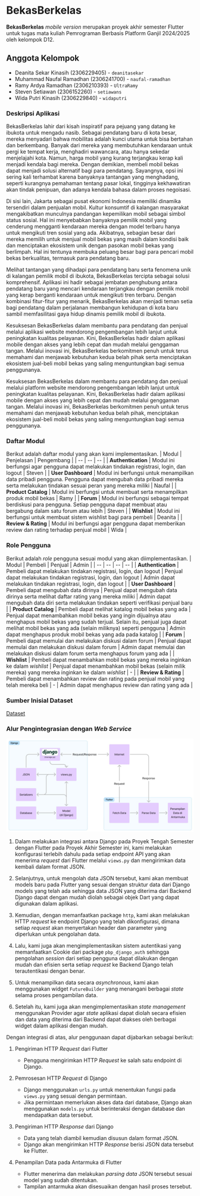 # BekasBerkelas

**BekasBerkelas** _mobile version_ merupakan proyek akhir semester Flutter untuk tugas mata kuliah Pemrograman Berbasis Platform Ganjil 2024/2025 oleh kelompok D12.

## Anggota Kelompok
- Deanita Sekar Kinasih (2306229405) - `deanitasekar`
- Muhammad Naufal Ramadhan (2306241700) - `naufal-ramadhan`
- Ramy Ardya Ramadhan (2306210393) - `UltraRamy`
- Steven Setiawan (2306152260) - `setiawans`
- Wida Putri Kinasih (2306229840) - `widaputri`

### Deskripsi Aplikasi
BekasBerkelas lahir dari kisah inspiratif para pejuang yang datang ke ibukota untuk mengadu nasib. Sebagai pendatang baru di kota besar, mereka menyadari bahwa mobilitas adalah kunci utama untuk bisa bertahan dan berkembang. Banyak dari mereka yang membutuhkan kendaraan untuk pergi ke tempat kerja, menghadiri wawancara, atau hanya sekedar menjelajahi kota. Namun, harga mobil yang kurang terjangkau kerap kali menjadi kendala bagi mereka. Dengan demikian, membeli mobil bekas dapat menjadi solusi alternatif bagi para pendatang. Sayangnya, opsi ini sering kali terhambat karena banyaknya tantangan yang menghadang, seperti kurangnya pemahaman tentang pasar lokal, tingginya kekhawatiran akan tindak penipuan, dan adanya kendala bahasa dalam proses negoisasi.

Di sisi lain, Jakarta sebagai pusat ekonomi Indonesia memiliki dinamika tersendiri dalam penjualan mobil. Kultur konsumtif di kalangan masyarakat mengakibatkan munculnya pandangan kepemilikan mobil sebagai simbol status sosial. Hal ini menyebabkan banyaknya pemilik mobil yang cenderung mengganti kendaraan mereka dengan model terbaru hanya untuk mengikuti tren sosial yang ada. Akibatnya, sebagian besar dari mereka memilih untuk menjual mobil bekas yang masih dalam kondisi baik dan menciptakan ekosistem unik dengan pasokan mobil bekas yang berlimpah. Hal ini tentunya membuka peluang besar bagi para pencari mobil bekas berkualitas, termasuk para pendatang baru.

Melihat tantangan yang dihadapi para pendatang baru serta fenomena unik di kalangan pemilik mobil di ibukota, BekasBerkelas tercipta sebagai solusi komprehensif. Aplikasi ini hadir sebagai jembatan penghubung antara pendatang baru yang mencari kendaraan terjangkau dengan pemilik mobil yang kerap berganti kendaraan untuk mengikuti tren terbaru. Dengan kombinasi fitur-fitur yang menarik, BekasBerkelas akan menjadi teman setia bagi pendatang dalam perjalanan membangun kehidupan di kota baru sambil memfasilitasi gaya hidup dinamis pemilik mobil di ibukota. 

Kesuksesan BekasBerkelas dalam membantu para pendatang dan penjual melalui aplikasi website mendorong pengembangan lebih lanjut untuk peningkatan kualitas pelayanan. Kini, BekasBerkelas hadir dalam aplikasi mobile dengan akses yang lebih cepat dan mudah melalui genggaman tangan. Melalui inovasi ini, BekasBerkelas berkomitmen penuh untuk terus memahami dan menjawab kebutuhan kedua belah pihak serta menciptakan ekosistem jual-beli mobil bekas yang saling menguntungkan bagi semua penggunanya.

Kesuksesan BekasBerkelas dalam membantu para pendatang dan penjual melalui platform website mendorong pengembangan lebih lanjut untuk peningkatan kualitas pelayanan. Kini, BekasBerkelas hadir dalam aplikasi mobile dengan akses yang lebih cepat dan mudah melalui genggaman tangan. Melalui inovasi ini, BekasBerkelas berkomitmen penuh untuk terus memahami dan menjawab kebutuhan kedua belah pihak, menciptakan ekosistem jual-beli mobil bekas yang saling menguntungkan bagi semua penggunanya.

### Daftar Modul
Berikut adalah daftar modul yang akan kami implementasikan.
| Modul | Penjelasan | Pengembang |
| -- | -- | -- |
| **Authentication** | Modul ini berfungsi agar pengguna dapat melakukan tindakan registrasi, login, dan logout | Steven |
| **User Dashboard** | Modul ini berfungsi untuk menampilkan data pribadi pengguna. Pengguna dapat mengubah data pribadi mereka serta melakukan tindakan sesuai peran yang mereka miliki | Naufal | 
| **Product Catalog**  | Modul ini berfungsi untuk membuat serta menampilkan produk mobil bekas | Ramy |
| **Forum** | Modul ini berfungsi sebagai tempat berdiskusi para pengguna. Setiap pengguna dapat membuat atau bergabung dalam satu forum atau lebih | Steven |
| **Wishlist** | Modul ini berfungsi untuk membuat sistem wishlist bagi para pembeli | Deanita |
| **Review & Rating** | Modul ini berfungsi agar pengguna dapat memberikan review dan rating terhadap penjual mobil | Wida |

### Role Pengguna
Berikut adalah _role_ pengguna sesuai modul yang akan diimplementasikan.
| Modul | Pembeli | Penjual | Admin |
| -- | -- | -- | -- |
| **Authentication** | Pembeli dapat melakukan tindakan registrasi, login, dan logout | Penjual dapat melakukan tindakan registrasi, login, dan logout | Admin dapat melakukan tindakan registrasi, login, dan logout |
| **User Dashboard** | Pembeli dapat mengubah data dirinya | Penjual dapat mengubah data dirinya serta melihat daftar rating yang mereka miliki | Admin dapat mengubah data diri serta melakukan tindakan seperti verifikasi penjual baru |
| **Product Catalog** | Pembeli dapat melihat katalog mobil bekas yang ada | Penjual dapat menambahkan mobil bekas yang ingin dijualnya atau menghapus mobil bekas yang sudah terjual. Selain itu, penjual juga dapat melihat mobil bekas yang ada (selain miliknya) seperti pengguna | Admin dapat menghapus produk mobil bekas yang ada pada katalog |
| **Forum** | Pembeli dapat memulai dan melakukan diskusi dalam forum | Penjual dapat memulai dan melakukan diskusi dalam forum | Admin dapat memulai dan melakukan diskusi dalam forum serta menghapus forum yang ada | 
| **Wishlist** | Pembeli dapat menambahkan mobil bekas yang mereka inginkan ke dalam _wishlist_ | Penjual dapat menambahkan mobil bekas (selain milik mereka) yang mereka inginkan ke dalam _wishlist_ | - |
| **Review & Rating** | Pembeli dapat menambahkan review dan rating pada penjual mobil yang telah mereka beli | - | Admin dapat menghapus review dan rating yang ada |

### Sumber Inisial Dataset
[Dataset](https://www.kaggle.com/datasets/indraputra21/used-car-listings-in-indonesia?select=used_car.csv)

### Alur Pengintegrasian dengan _Web Service_
![](answer/AlurIntegrasi.jpg)
1. Dalam melakukan integrasi antara Django pada Proyek Tengah Semester dengan Flutter pada Proyek Akhir Semester ini, kami melakukan konfigurasi terlebih dahulu pada setiap endpoint API yang akan menerima _request_ dari Flutter melalui `views.py` dan mengirimkan data kembali dalam format JSON.

2. Selanjutnya, untuk mengolah data JSON tersebut, kami akan membuat models baru pada Flutter yang sesuai dengan struktur data dari Django models yang telah ada sehingga data JSON yang diterima dari Backend Django dapat dengan mudah diolah sebagai objek Dart yang dapat digunakan dalam aplikasi.

3. Kemudian, dengan memanfaatkan package `http`, kami akan melakukan HTTP _request_ ke endpoint Django yang telah dikonfigurasi, dimana setiap _request_ akan menyertakan header dan parameter yang diperlukan untuk pengolahan data.

4. Lalu, kami juga akan mengimplementasikan sistem autentikasi yang memanfaatkan Cookie dari package `pbp_django_auth` sehingga pengolahan _session_ dari setiap pengguna dapat dilakukan dengan mudah dan efisien serta setiap _request_ ke Backend Django telah terautentikasi dengan benar.

5. Untuk menampilkan data secara _asynchronous_, kami akan menggunakan widget `FutureBuilder` yang menangani berbagai _state_ selama proses pengambilan data.

6. Setelah itu, kami juga akan mengimplementasikan _state management_ menggunakan Provider agar _state_ aplikasi dapat diolah secara efisien dan data yang diterima dari Backend dapat diakses oleh berbagai widget dalam aplikasi dengan mudah.

Dengan integrasi di atas, alur penggunaan dapat dijabarkan sebagai berikut:

1. Pengiriman HTTP _Request_ dari Flutter
   - Pengguna mengirimkan HTTP _Request_ ke salah satu endpoint di Django.

2. Pemrosesan HTTP _Request_ di Django
   - Django menggunakan `urls.py` untuk menentukan fungsi pada `views.py` yang sesuai dengan permintaan.
   - Jika permintaan memerlukan akses data dari database, Django akan menggunakan `models.py` untuk berinteraksi dengan database dan mendapatkan data tersebut.

3. Pengiriman HTTP _Response_ dari Django
   - Data yang telah diambil kemudian disusun dalam format JSON.
   - Django akan mengirimkan HTTP _Response_ berisi JSON data tersebut ke Flutter.

4. Penampilan Data pada Antarmuka di Flutter
   - Flutter menerima dan melakukan _parsing data_ JSON tersebut sesuai model yang sudah ditentukan.
   - Tampilan antarmuka akan disesuaikan dengan hasil proses tersebut.
